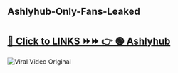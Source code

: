 
 ## Ashlyhub-Only-Fans-Leaked

# <h2><a href="https://clipsfans.com/Ashlyhub&ref=git">🔗 Click to LINKS ⏩⏩ 👉 🟢 Ashlyhub </a></h2>

<a href="https://clipsfans.com/Ashlyhub&ref=git" rel="nofollow" data-target="animated-image.originalLink"><img src="https://i.ibb.co.com/xMMVF88/686577567.gif" alt="Viral Video Original" style="max-width: 100%; display: inline-block;" data-target="animated-image.originalImage"></a>
